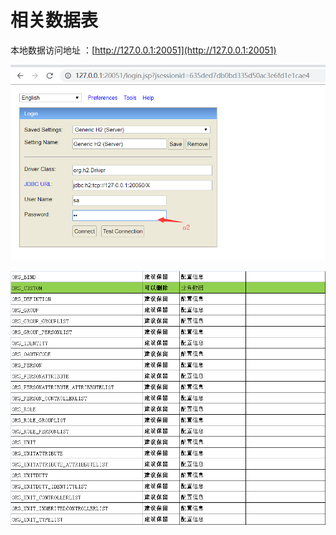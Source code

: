 # 相关数据表

本地数据访问地址 ：[http://127.0.0.1:20051](http://127.0.0.1:20051)

![](../.gitbook/assets/image%20%2872%29.png)

![](../.gitbook/assets/image%20%2845%29.png)

